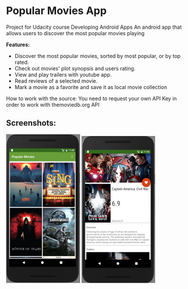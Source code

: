 Popular Movies App
====================
Project for Udacity course Developing Android Apps
An android app that allows users to discover the most popular movies playing

**Features:**
- Discover the most popular movies, sorted by most popular, or by top rated.
- Check out movies' plot synopsis and users rating.
- View and play trailers with youtube app.
- Read reviews of a selected movie.
- Mark a movie as a favorite and save it as local movie collection

How to work with the source:
You need to request your own API Key in order to work with themoviedb.org API

Screenshots:
------------
<img width="40%" src="screenshot/ScreenMain.png" />
<img width="40%" src="screenshot/ScreenDetail.png" />





